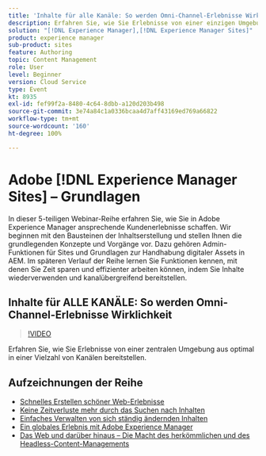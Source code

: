 ```yaml
---
title: 'Inhalte für alle Kanäle: So werden Omni-Channel-Erlebnisse Wirklichkeit'
description: Erfahren Sie, wie Sie Erlebnisse von einer einzigen Umgebung aus auf einer Vielzahl von Kanälen bereitstellen.
solution: "[!DNL Experience Manager],[!DNL Experience Manager Sites]"
product: experience manager
sub-product: sites
feature: Authoring
topic: Content Management
role: User
level: Beginner
version: Cloud Service
type: Event
kt: 8935
exl-id: fef99f2a-8480-4c64-8dbb-a120d203b498
source-git-commit: 3e74a84c1a0336bcaa4d7aff43169ed769a66822
workflow-type: tm+mt
source-wordcount: '160'
ht-degree: 100%

---
```


# Adobe [!DNL Experience Manager Sites] – Grundlagen

In dieser 5-teiligen Webinar-Reihe erfahren Sie, wie Sie in Adobe Experience Manager ansprechende Kundenerlebnisse schaffen. Wir beginnen mit den Bausteinen der Inhaltserstellung und stellen Ihnen die grundlegenden Konzepte und Vorgänge vor. Dazu gehören Admin-Funktionen für Sites und Grundlagen zur Handhabung digitaler Assets in AEM. Im späteren Verlauf der Reihe lernen Sie Funktionen kennen, mit denen Sie Zeit sparen und effizienter arbeiten können, indem Sie Inhalte wiederverwenden und kanalübergreifend bereitstellen.

## Inhalte für ALLE KANÄLE: So werden Omni-Channel-Erlebnisse Wirklichkeit

>[!VIDEO](https://video.tv.adobe.com/v/336982/?quality=12&learn=on&hidetitle=true)

Erfahren Sie, wie Sie Erlebnisse von einer zentralen Umgebung aus optimal in einer Vielzahl von Kanälen bereitstellen.

## Aufzeichnungen der Reihe

* [Schnelles Erstellen schöner Web-Erlebnisse](authoring-fundamentals.md)
* [Keine Zeitverluste mehr durch das Suchen nach Inhalten](media-library-administration.md)
* [Einfaches Verwalten von sich ständig ändernden Inhalten](collaboration-tools.md)
* [Ein globales Erlebnis mit Adobe Experience Manager](multi-site-management-web-translation.md)
* [Das Web und darüber hinaus – Die Macht des herkömmlichen und des Headless-Content-Managements](traditional-headless-content-management.md)
